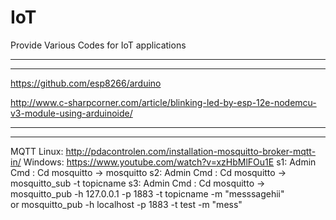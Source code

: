 # IoT
Provide Various Codes for IoT applications

---------------------------------
---------------------------------
https://github.com/esp8266/arduino

http://www.c-sharpcorner.com/article/blinking-led-by-esp-12e-nodemcu-v3-module-using-arduinoide/

---------------------------------
---------------------------------

MQTT
Linux: 
http://pdacontrolen.com/installation-mosquitto-broker-mqtt-in/
Windows:
https://www.youtube.com/watch?v=xzHbMlFOu1E
s1: Admin Cmd :  Cd mosquitto -> mosquitto
s2: Admin Cmd :  Cd mosquitto -> mosquitto_sub -t topicname
s3: Admin Cmd :  Cd mosquitto -> mosquitto_pub -h 127.0.0.1 -p 1883 -t topicname -m "messsagehii"  
                              or  mosquitto_pub -h localhost -p 1883 -t test -m "mess"
